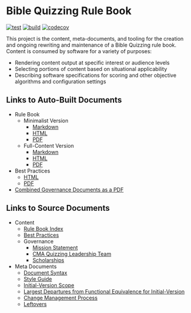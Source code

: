# Bible Quizzing Rule Book

[![test](https://github.com/gryphonshafer/Quizzing-Rule-Book/workflows/test/badge.svg)](https://github.com/gryphonshafer/Quizzing-Rule-Book/actions?query=workflow%3Atest)
[![build](https://github.com/gryphonshafer/Quizzing-Rule-Book/workflows/build/badge.svg)](https://github.com/gryphonshafer/Quizzing-Rule-Book/actions?query=workflow%3Abuild)
[![codecov](https://codecov.io/gh/gryphonshafer/Quizzing-Rule-Book/graph/badge.svg)](https://codecov.io/gh/gryphonshafer/Quizzing-Rule-Book)

This project is the content, meta-documents, and tooling for the creation and ongoing rewriting and maintenance of a Bible Quizzing rule book. Content is consumed by software for a variety of purposes:

- Rendering content output at specific interest or audience levels
- Selecting portions of content based on situational applicability
- Describing software specifications for scoring and other objective algorithms and configuration settings

## Links to Auto-Built Documents

- Rule Book
    - Minimalist Version
        - [Markdown](build/rule_book_min.md)
        - [HTML](build/rule_book_min.html)
        - [PDF](build/rule_book_min.pdf)
    - Full-Content Version
        - [Markdown](build/rule_book_full.md)
        - [HTML](build/rule_book_full.html)
        - [PDF](build/rule_book_full.pdf)
- Best Practices
    - [HTML](build/best_practices.html)
    - [PDF](build/best_practices.pdf)
- [Combined Governance Documents as a PDF](build/governance.pdf)

## Links to Source Documents

- Content
    - [Rule Book Index](content/rule_book/index.md)
    - [Best Practices](content/best_practices.md)
    - Governance
        - [Mission Statement](content/governance/mission.md)
        - [CMA Quizzing Leadership Team](content/governance/not_bylaws.md)
        - [Scholarships](content/governance/scholarships.md)
- Meta Documents
    - [Document Syntax](meta/syntax.md)
    - [Style Guide](meta/style_guide.md)
    - [Initial-Version Scope](meta/v1_scope.md)
    - [Largest Departures from Functional Equivalence for Initial-Version](meta/largest_fe_departures.md)
    - [Change Management Process](meta/change_management.md)
    - [Leftovers](meta/leftovers.md)
